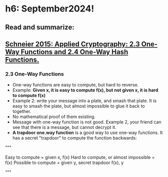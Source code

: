 # h6: September2024!

## Read and summarize: 

## [Schneier 2015: Applied Cryptography: 2.3 One-Way Functions and 2.4 One-Way Hash Functions.](https://learning.oreilly.com/library/view/applied-cryptography-protocols/9781119096726/10_chap02.html#chap02-sec003)

### 2.3 One-Way Functions

- One-way functions are easy to compute, but hard to reverse.
- Example: **Given x, it is easy to compute f(x), but not given x, it is hard to compute f(x)**
- Example 2: write your message into a plate, and smash that plate. It is easy to smash the plate, but almost impossible to glue it back to together.
- No mathematical proof of them existing.
- Message with one-way function is not good. Example 2, your friend can see that there is a message, but cannot decrypt it.
- **A trapdoor one.way function** is a good way to use one-way functions. It has a secret "trapdoor" to compute the function backwards:


"""

Easy to compute = given x, f(x)
Hard to compute, or almost impossible = f(x)
Possible to compute = given y, secret trapdoor f(x), y

"""